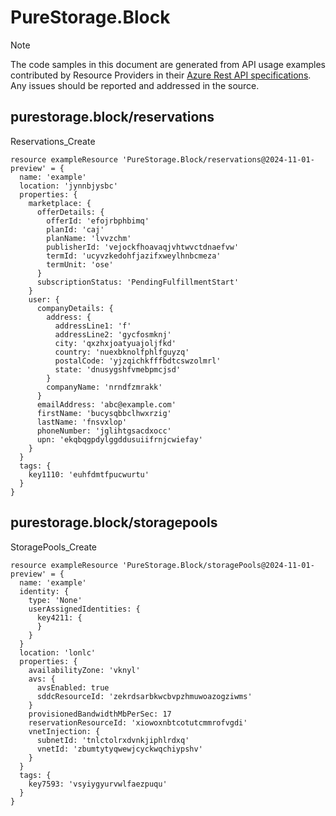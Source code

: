 # PureStorage.Block
  
> [!NOTE]
> The code samples in this document are generated from API usage examples contributed by Resource Providers in their [Azure Rest API specifications](https://github.com/Azure/azure-rest-api-specs). Any issues should be reported and addressed in the source.


## purestorage.block/reservations

Reservations_Create
```bicep
resource exampleResource 'PureStorage.Block/reservations@2024-11-01-preview' = {
  name: 'example'
  location: 'jynnbjysbc'
  properties: {
    marketplace: {
      offerDetails: {
        offerId: 'efojrbphbimq'
        planId: 'caj'
        planName: 'lvvzchm'
        publisherId: 'vejockfhoavaqjvhtwvctdnaefvw'
        termId: 'ucyvzkedohfjazifxweylhnbcmeza'
        termUnit: 'ose'
      }
      subscriptionStatus: 'PendingFulfillmentStart'
    }
    user: {
      companyDetails: {
        address: {
          addressLine1: 'f'
          addressLine2: 'gycfosmknj'
          city: 'qxzhxjoatyuajoljfkd'
          country: 'nuexbknolfphlfguyzq'
          postalCode: 'yjzqichkfffbdtcswzolmrl'
          state: 'dnusygshfvmebpmcjsd'
        }
        companyName: 'nrndfzmrakk'
      }
      emailAddress: 'abc@example.com'
      firstName: 'bucysqbbclhwxrzig'
      lastName: 'fnsvxlop'
      phoneNumber: 'jglihtgsacdxocc'
      upn: 'ekqbqgpdylggddusuiifrnjcwiefay'
    }
  }
  tags: {
    key1110: 'euhfdmtfpucwurtu'
  }
}
```

## purestorage.block/storagepools

StoragePools_Create
```bicep
resource exampleResource 'PureStorage.Block/storagePools@2024-11-01-preview' = {
  name: 'example'
  identity: {
    type: 'None'
    userAssignedIdentities: {
      key4211: {
      }
    }
  }
  location: 'lonlc'
  properties: {
    availabilityZone: 'vknyl'
    avs: {
      avsEnabled: true
      sddcResourceId: 'zekrdsarbkwcbvpzhmuwoazogziwms'
    }
    provisionedBandwidthMbPerSec: 17
    reservationResourceId: 'xiowoxnbtcotutcmmrofvgdi'
    vnetInjection: {
      subnetId: 'tnlctolrxdvnkjiphlrdxq'
      vnetId: 'zbumtytyqwewjcyckwqchiypshv'
    }
  }
  tags: {
    key7593: 'vsyiygyurvwlfaezpuqu'
  }
}
```
